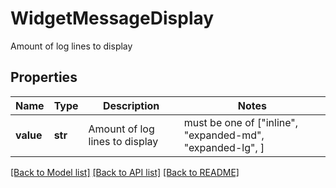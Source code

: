 # WidgetMessageDisplay

Amount of log lines to display

## Properties

| Name      | Type    | Description                    | Notes                                                     |
| --------- | ------- | ------------------------------ | --------------------------------------------------------- |
| **value** | **str** | Amount of log lines to display | must be one of ["inline", "expanded-md", "expanded-lg", ] |

[[Back to Model list]](README.md#documentation-for-models) [[Back to API list]](README.md#documentation-for-api-endpoints) [[Back to README]](README.md)

